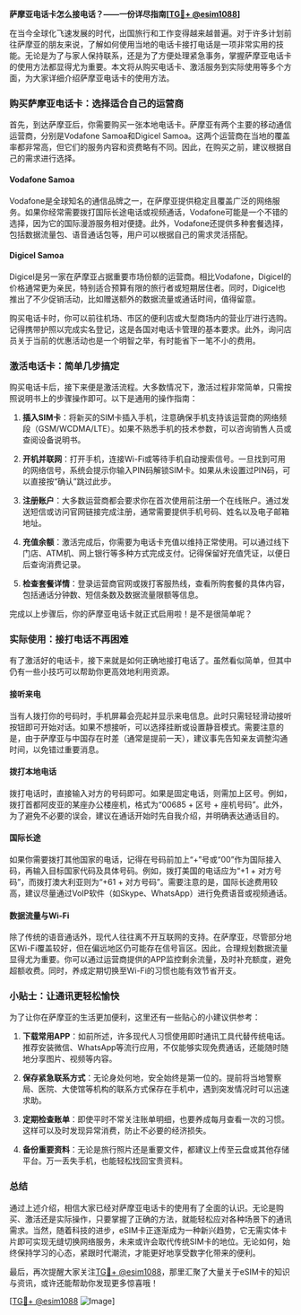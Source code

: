 **萨摩亚电话卡怎么接电话？——一份详尽指南[[TG💪+ @esim1088](https://t.me/s/esim1088)]**

在当今全球化飞速发展的时代，出国旅行和工作变得越来越普遍。对于许多计划前往萨摩亚的朋友来说，了解如何使用当地的电话卡接打电话是一项非常实用的技能。无论是为了与家人保持联系，还是为了方便处理紧急事务，掌握萨摩亚电话卡的使用方法都显得尤为重要。本文将从购买电话卡、激活服务到实际使用等多个方面，为大家详细介绍萨摩亚电话卡的使用方法。

### 购买萨摩亚电话卡：选择适合自己的运营商

首先，到达萨摩亚后，你需要购买一张本地电话卡。萨摩亚有两个主要的移动通信运营商，分别是Vodafone Samoa和Digicel Samoa。这两个运营商在当地的覆盖率都非常高，但它们的服务内容和资费略有不同。因此，在购买之前，建议根据自己的需求进行选择。

#### Vodafone Samoa
Vodafone是全球知名的通信品牌之一，在萨摩亚提供稳定且覆盖广泛的网络服务。如果你经常需要拨打国际长途电话或视频通话，Vodafone可能是一个不错的选择，因为它的国际漫游服务相对便捷。此外，Vodafone还提供多种套餐选择，包括数据流量包、语音通话包等，用户可以根据自己的需求灵活搭配。

#### Digicel Samoa
Digicel是另一家在萨摩亚占据重要市场份额的运营商。相比Vodafone，Digicel的价格通常更为亲民，特别适合预算有限的旅行者或短期居住者。同时，Digicel也推出了不少促销活动，比如赠送额外的数据流量或通话时间，值得留意。

购买电话卡时，你可以前往机场、市区的便利店或大型商场内的营业厅进行选购。记得携带护照以完成实名登记，这是各国对电话卡管理的基本要求。此外，询问店员关于当前的优惠活动也是一个明智之举，有时能省下一笔不小的费用。

### 激活电话卡：简单几步搞定

购买电话卡后，接下来便是激活流程。大多数情况下，激活过程非常简单，只需按照说明书上的步骤操作即可。以下是通用的操作指南：

1. **插入SIM卡**：将新买的SIM卡插入手机，注意确保手机支持该运营商的网络频段（GSM/WCDMA/LTE）。如果不熟悉手机的技术参数，可以咨询销售人员或查阅设备说明书。
   
2. **开机并联网**：打开手机，连接Wi-Fi或等待手机自动搜索信号。一旦找到可用的网络信号，系统会提示你输入PIN码解锁SIM卡。如果从未设置过PIN码，可以直接按“确认”跳过此步。

3. **注册账户**：大多数运营商都会要求你在首次使用前注册一个在线账户。通过发送短信或访问官网链接完成注册，通常需要提供手机号码、姓名以及电子邮箱地址。

4. **充值余额**：激活完成后，你需要为电话卡充值以维持正常使用。可以通过线下门店、ATM机、网上银行等多种方式完成支付。记得保留好充值凭证，以便日后查询消费记录。

5. **检查套餐详情**：登录运营商官网或拨打客服热线，查看所购套餐的具体内容，包括通话分钟数、短信条数及数据流量限额等信息。

完成以上步骤后，你的萨摩亚电话卡就正式启用啦！是不是很简单呢？

### 实际使用：接打电话不再困难

有了激活好的电话卡，接下来就是如何正确地接打电话了。虽然看似简单，但其中仍有一些小技巧可以帮助你更高效地利用资源。

#### 接听来电
当有人拨打你的号码时，手机屏幕会亮起并显示来电信息。此时只需轻轻滑动接听按钮即可开始对话。如果不想接听，可以选择挂断或设置静音模式。需要注意的是，由于萨摩亚与中国存在时差（通常是提前一天），建议事先告知亲友调整沟通时间，以免错过重要消息。

#### 拨打本地电话
拨打电话时，直接输入对方的号码即可。如果是固定电话，则需加上区号。例如，拨打首都阿皮亚的某座办公楼座机，格式为“00685 + 区号 + 座机号码”。此外，为了避免不必要的误会，建议在通话开始时先自我介绍，并明确表达通话目的。

#### 国际长途
如果你需要拨打其他国家的电话，记得在号码前加上“+”号或“00”作为国际接入码，再输入目标国家代码及具体号码。例如，拨打美国的电话应为“+1 + 对方号码”，而拨打澳大利亚则为“+61 + 对方号码”。需要注意的是，国际长途费用较高，建议尽量通过VoIP软件（如Skype、WhatsApp）进行免费语音或视频通话。

#### 数据流量与Wi-Fi
除了传统的语音通话外，现代人往往离不开互联网的支持。在萨摩亚，尽管部分地区Wi-Fi覆盖较好，但在偏远地区仍可能存在信号盲区。因此，合理规划数据流量显得尤为重要。你可以通过运营商提供的APP监控剩余流量，及时补充额度，避免超额收费。同时，养成定期切换至Wi-Fi的习惯也能有效节省开支。

### 小贴士：让通讯更轻松愉快

为了让你在萨摩亚的生活更加便利，这里还有一些贴心的小建议供参考：

1. **下载常用APP**：如前所述，许多现代人习惯使用即时通讯工具代替传统电话。推荐安装微信、WhatsApp等流行应用，不仅能够实现免费通话，还能随时随地分享图片、视频等内容。

2. **保存紧急联系方式**：无论身处何地，安全始终是第一位的。提前将当地警察局、医院、大使馆等机构的联系方式保存在手机中，遇到突发情况时可以迅速求助。

3. **定期检查账单**：即使平时不常关注账单明细，也要养成每月查看一次的习惯。这样可以及时发现异常消费，防止不必要的经济损失。

4. **备份重要资料**：无论是旅行照片还是重要文件，都建议上传至云盘或其他存储平台。万一丢失手机，也能轻松找回宝贵资料。

### 总结

通过上述介绍，相信大家已经对萨摩亚电话卡的使用有了全面的认识。无论是购买、激活还是实际操作，只要掌握了正确的方法，就能轻松应对各种场景下的通讯需求。当然，随着科技的进步，eSIM卡正逐渐成为一种新兴趋势，它无需实体卡片即可实现无缝切换网络服务，未来或许会取代传统SIM卡的地位。无论如何，始终保持学习的心态，紧跟时代潮流，才能更好地享受数字化带来的便利。

最后，再次提醒大家关注[TG💪+ @esim1088](https://t.me/s/esim1088)，那里汇聚了大量关于eSIM卡的知识与资讯，或许还能帮助你发现更多惊喜哦！

[[TG💪+ @esim1088](https://t.me/s/esim1088) ![Image](https://i.postimg.cc/4NQfJmqS/Snipaste-2025-05-13-00-14-12.png)]
